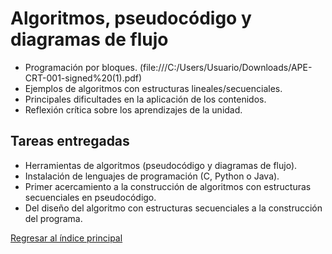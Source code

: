 # Algoritmos, pseudocódigo y diagramas de flujo

- Programación por bloques.
  (file:///C:/Users/Usuario/Downloads/APE-CRT-001-signed%20(1).pdf)
- Ejemplos de algoritmos con estructuras lineales/secuenciales.
- Principales dificultades en la aplicación de los contenidos.
- Reflexión crítica sobre los aprendizajes de la unidad.

## Tareas entregadas

- Herramientas de algoritmos (pseudocódigo y diagramas de flujo).
- Instalación de lenguajes de programación (C, Python o Java).
- Primer acercamiento a la construcción de algoritmos con estructuras secuenciales en pseudocódigo.
- Del diseño del algoritmo con estructuras secuenciales a la construcción del programa.

[Regresar al índice principal](./index.md)
